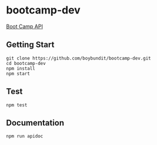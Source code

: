 # bootcamp-dev

[Boot Camp API](https://bootcamp-dev.azurewebsites.net)

## Getting Start

  ```
git clone https://github.com/boybundit/bootcamp-dev.git
cd bootcamp-dev
npm install
npm start
  ```

## Test

  ```
npm test
  ```
  
## Documentation

  ```
npm run apidoc
  ```
  